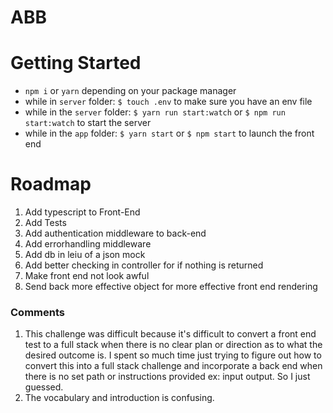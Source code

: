 # ABB

# Getting Started
- `npm i` or `yarn` depending on your package manager
- while in `server` folder: `$ touch .env` to make sure you have an env file
- while in the `server` folder: `$ yarn run start:watch` or `$ npm run start:watch` to start the server
- while in the `app` folder: `$ yarn start` or `$ npm start` to launch the front end

# Roadmap
1. Add typescript to Front-End
2. Add Tests
3. Add authentication middleware to back-end
4. Add errorhandling middleware
5. Add db in leiu of a json mock
6. Add better checking in controller for if nothing is returned
7. Make front end not look awful
8. Send back more effective object for more effective front end rendering


### Comments
1. This challenge was difficult because it's difficult to convert a front end test to a full stack when there is no clear plan or direction as to what the desired outcome is.
I spent so much time just trying to figure out how to convert this into a full stack challenge and incorporate a back end when there is no set path or instructions provided ex: input output. So I just guessed.
2. The vocabulary and introduction is confusing.
